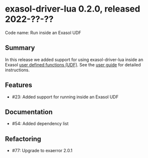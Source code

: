 # exasol-driver-lua 0.2.0, released 2022-??-??

Code name: Run inside an Exasol UDF

## Summary

In this release we added support for using exasol-driver-lua inside an Exasol [user defined functions (UDF)](https://docs.exasol.com/db/latest/database_concepts/udf_scripts.htm). See the [user guide](../user_guide/user_guide.md#using-exasol-driver-lua-in-an-exasol-udf) for detailed instructions.

## Features

* #23: Added support for running inside an Exasol UDF

## Documentation

+ #54: Added dependency list

## Refactoring

* #77: Upgrade to exaerror 2.0.1
